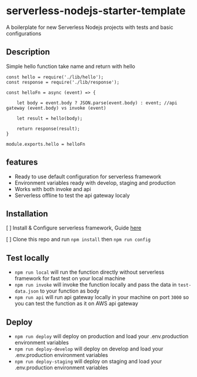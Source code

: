 # serverless-nodejs-starter-template
A boilerplate for new Serverless Nodejs projects with tests and basic configurations


## Description
Simple hello function take name and return with hello


```
const hello = require('./lib/hello');
const response = require('./lib/response');

const helloFn = async (event) => {
   
    let body = event.body ? JSON.parse(event.body) : event; //api gateway (event.body) vs invoke (event)
    
    let result = hello(body);
    
    return response(result);
}

module.exports.hello = helloFn
```

## features
* Ready to use default configuration for serverless framework
* Environment variables ready with develop, staging and production
* Works with both invoke and api
* Serverless offline to test the api gateway localy

## Installation

[ ] Install & Configure serverless framework, Guide [here](https://serverless.com/framework/docs/getting-started/)

[ ] Clone this repo and run `npm install` then `npm run config`


## Test locally

* `npm run local` will run the function directly without serverless framework for fast test on your local machine
* `npm run invoke` will invoke the function locally and pass the data in `test-data.json` to your function as body
* `npm run api` will run api gateway locally in your machine on port `3000` so you can test the function as it on AWS api gateway

## Deploy
* `npm run deploy` will deploy on production and load your .env.production environment variables
* `npm run deploy-develop` will deploy on develop and load your .env.production environment variables
* `npm run deploy-staging` will deploy on staging and load your .env.production environment variables


